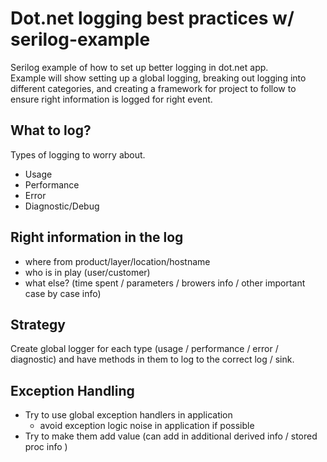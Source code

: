 # Dot.net logging best practices w/ serilog-example
Serilog example of how to set up better logging in dot.net app.  
Example will show setting up a global logging, breaking out logging
into different categories, and creating a framework for project to follow
to ensure right information is logged for right event.

## What to log?
Types of logging to worry about.
* Usage
* Performance
* Error
* Diagnostic/Debug

## Right information in the log
* where from product/layer/location/hostname
* who is in play (user/customer)
* what else? (time spent / parameters / browers info / other important case by case info)

## Strategy
Create global logger for each type (usage / performance / error / diagnostic) and have methods in them to log to the 
correct log / sink.

## Exception Handling
* Try to use global exception handlers in application
	* avoid exception logic noise in application if possible 
* Try to make them add value (can add in additional derived info / stored proc info )
